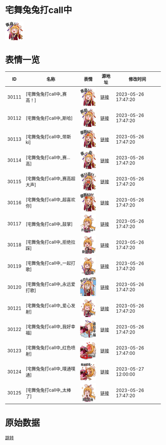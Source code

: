 # 宅舞兔兔打call中

<img src="./cover.png" height="60" alt="cover" />

# 表情一览

|ID|名称|表情|源地址|修改时间|
|----|----|----|----|----|
|30111|[宅舞兔兔打call中_赛高！]|<img src="./pic/030111_%5B宅舞兔兔打call中_赛高！%5D.png" height="60" alt="赛高！"/>|[链接](https://i0.hdslb.com/bfs/garb/50c7c8b4cc812d80feddbd9c89e2a2db59f6b4eb.png)|2023-05-26 17:47:20|
|30112|[宅舞兔兔打call中_斯哈]|<img src="./pic/030112_%5B宅舞兔兔打call中_斯哈%5D.png" height="60" alt="斯哈"/>|[链接](https://i0.hdslb.com/bfs/garb/1c47be54e792737ad04638ace2438bef65db937e.png)|2023-05-26 17:47:20|
|30113|[宅舞兔兔打call中_带斯ki]|<img src="./pic/030113_%5B宅舞兔兔打call中_带斯ki%5D.png" height="60" alt="带斯ki"/>|[链接](https://i0.hdslb.com/bfs/garb/39b7b3b99b69441665bf0681bb765c8f7535b5e3.png)|2023-05-26 17:47:20|
|30114|[宅舞兔兔打call中_赛...高]|<img src="./pic/030114_%5B宅舞兔兔打call中_赛...高%5D.png" height="60" alt="赛...高"/>|[链接](https://i0.hdslb.com/bfs/garb/d5b6ef7afcba927bea5d806c32cd835fd7cff618.png)|2023-05-26 17:47:20|
|30115|[宅舞兔兔打call中_赛高超大声]|<img src="./pic/030115_%5B宅舞兔兔打call中_赛高超大声%5D.png" height="60" alt="赛高超大声"/>|[链接](https://i0.hdslb.com/bfs/garb/5251225e175520295062da4e65f58da57af02a58.png)|2023-05-26 17:47:20|
|30116|[宅舞兔兔打call中_超喜欢你]|<img src="./pic/030116_%5B宅舞兔兔打call中_超喜欢你%5D.png" height="60" alt="超喜欢你"/>|[链接](https://i0.hdslb.com/bfs/garb/c2588f2a53f364eefcc80702bdfb01872473b013.png)|2023-05-26 17:47:20|
|30117|[宅舞兔兔打call中_鼓掌]|<img src="./pic/030117_%5B宅舞兔兔打call中_鼓掌%5D.png" height="60" alt="鼓掌"/>|[链接](https://i0.hdslb.com/bfs/garb/037448cf4c4963502a44dc6bcee5e785be94a1ea.png)|2023-05-26 17:47:20|
|30118|[宅舞兔兔打call中_拒绝拉踩]|<img src="./pic/030118_%5B宅舞兔兔打call中_拒绝拉踩%5D.png" height="60" alt="拒绝拉踩"/>|[链接](https://i0.hdslb.com/bfs/garb/39fa78f648f1660503d938a09e22e38ed800b2e9.png)|2023-05-26 17:47:20|
|30119|[宅舞兔兔打call中_一起打歌]|<img src="./pic/030119_%5B宅舞兔兔打call中_一起打歌%5D.png" height="60" alt="一起打歌"/>|[链接](https://i0.hdslb.com/bfs/garb/96da054d44f6f1d4428cec82e994a55874b50595.png)|2023-05-26 17:47:20|
|30120|[宅舞兔兔打call中_永远爱打歌]|<img src="./pic/030120_%5B宅舞兔兔打call中_永远爱打歌%5D.png" height="60" alt="永远爱打歌"/>|[链接](https://i0.hdslb.com/bfs/garb/98cf75a9d09591d7e7f6ba678bf18a6420221181.png)|2023-05-26 17:47:20|
|30121|[宅舞兔兔打call中_爱心发射]|<img src="./pic/030121_%5B宅舞兔兔打call中_爱心发射%5D.png" height="60" alt="爱心发射"/>|[链接](https://i0.hdslb.com/bfs/garb/0f6bfd51fb11e1783f5610036dd972a41474df3c.png)|2023-05-26 17:47:20|
|30122|[宅舞兔兔打call中_我好幸福]|<img src="./pic/030122_%5B宅舞兔兔打call中_我好幸福%5D.png" height="60" alt="我好幸福"/>|[链接](https://i0.hdslb.com/bfs/garb/abfbbe46e043cd2ab699420d4215ad9685404bca.png)|2023-05-26 17:47:20|
|30123|[宅舞兔兔打call中_红色喷射]|<img src="./pic/030123_%5B宅舞兔兔打call中_红色喷射%5D.png" height="60" alt="红色喷射"/>|[链接](https://i0.hdslb.com/bfs/garb/aac960b2d9224e959ffbdc8b08ae549c66175458.png)|2023-05-26 17:47:00|
|30124|[宅舞兔兔打call中_噗通噗通]|<img src="./pic/030124_%5B宅舞兔兔打call中_噗通噗通%5D.png" height="60" alt="噗通噗通"/>|[链接](https://i0.hdslb.com/bfs/garb/0126dc480d37f4b16cbfa1a1d0026b2e2092c2ec.png)|2023-05-27 12:00:00|
|30125|[宅舞兔兔打call中_太棒了]|<img src="./pic/030125_%5B宅舞兔兔打call中_太棒了%5D.png" height="60" alt="太棒了"/>|[链接](https://i0.hdslb.com/bfs/garb/5cba603e2d36b9f86693733faffc80c469bf91de.png)|2023-05-26 17:47:20|

# 原始数据

[跳转](./raw.json)

